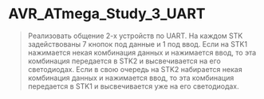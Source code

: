 # AVR_ATmega_Study_3_UART
>Реализовать  общение 2-х устройств по UART.
На каждом STK задействованы 7 кнопок под данные и 1 под ввод. Если на STK1 нажимается некая комбинация данных и нажимается ввод, то эта комбинация передается в STK2 и высвечивается на его светодиодах. Если в свою очередь на STK2 набирается некая комбинация данных и нажимается ввод, то эта комбинация передается в STK1 и высвечивается уже на его светодиодах.
